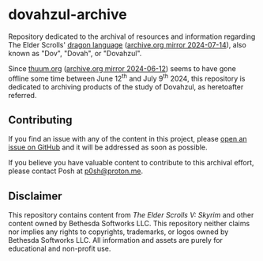 # dovahzul-archive

Repository dedicated to the archival of resources and information regarding The Elder Scrolls' [dragon language](https://elderscrolls.fandom.com/wiki/Dragon_Language) ([archive.org mirror 2024-07-14](https://web.archive.org/web/20240714073347/https://elderscrolls.fandom.com/wiki/Dragon_Language)), also known as "Dov", "Dovah", or "Dovahzul". 

Since [thuum.org](https://thuum.org) ([archive.org mirror 2024-06-12](https://web.archive.org/web/20240612050841/https://www.thuum.org/)) seems to have gone offline some time between June 12<sup>th</sup> and July 9<sup>th</sup> 2024, this repository is dedicated to archiving products of the study of Dovahzul, as heretoafter referred. 

## Contributing
If you find an issue with any of the content in this project, please [open an issue on GitHub](https://github.com/posh-crouton/dovahzul-archive/issues/new) and it will be addressed as soon as possible. 

If you believe you have valuable content to contribute to this archival effort, please contact Posh at [p0sh@proton.me](mailto:p0sh@proton.me). 

## Disclaimer 

This repository contains content from *The Elder Scrolls V: Skyrim* and other content owned by Bethesda Softworks LLC. This repository neither claims nor implies any rights to copyrights, trademarks, or logos owned by Bethesda Softworks LLC. All information and assets are purely for educational and non-profit use. 
